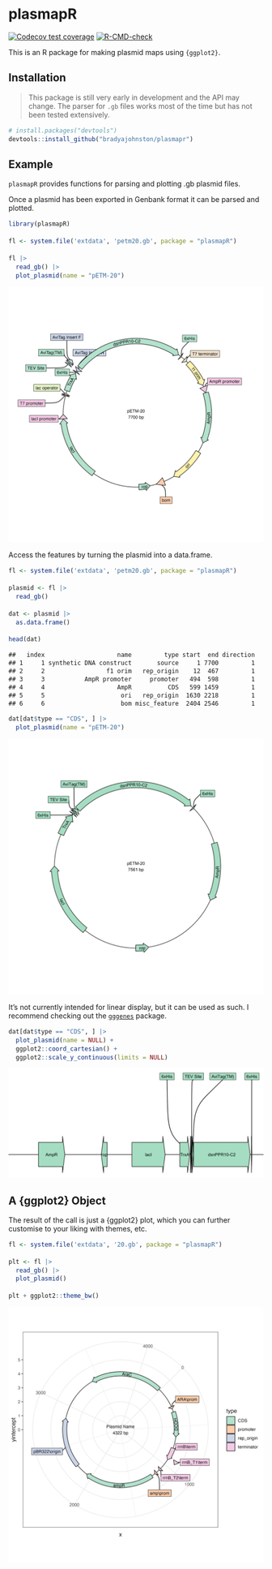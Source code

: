 
# plasmapR

<!-- badges: start -->

[![Codecov test
coverage](https://codecov.io/gh/bradyajohnston/plasmapR/branch/main/graph/badge.svg)](https://app.codecov.io/gh/bradyajohnston/plasmapR?branch=main)
[![R-CMD-check](https://github.com/bradyajohnston/plasmapR/actions/workflows/R-CMD-check.yaml/badge.svg)](https://github.com/bradyajohnston/plasmapR/actions/workflows/R-CMD-check.yaml)
<!-- badges: end -->

This is an R package for making plasmid maps using `{ggplot2}`.

## Installation

> This package is still very early in development and the API may
> change. The parser for `.gb` files works most of the time but has not
> been tested extensively.

``` r
# install.packages("devtools")
devtools::install_github("bradyajohnston/plasmapr")
```

## Example

`plasmapR` provides functions for parsing and plotting .gb plasmid
files.

Once a plasmid has been exported in Genbank format it can be parsed and
plotted.

``` r
library(plasmapR)

fl <- system.file('extdata', 'petm20.gb', package = "plasmapR")

fl |> 
  read_gb() |> 
  plot_plasmid(name = "pETM-20")
```

![](man/figures/example-plasmid-1.png)<!-- -->

Access the features by turning the plasmid into a data.frame.

``` r
fl <- system.file('extdata', 'petm20.gb', package = "plasmapR")

plasmid <- fl |> 
  read_gb()

dat <- plasmid |> 
  as.data.frame()

head(dat)
```

    ##   index                    name         type start  end direction
    ## 1     1 synthetic DNA construct       source     1 7700         1
    ## 2     2                 f1 orim   rep_origin    12  467         1
    ## 3     3           AmpR promoter     promoter   494  598         1
    ## 4     4                    AmpR          CDS   599 1459         1
    ## 5     5                     ori   rep_origin  1630 2218         1
    ## 6     6                     bom misc_feature  2404 2546         1

``` r
dat[dat$type == "CDS", ] |> 
  plot_plasmid(name = "pETM-20")
```

![](man/figures/unnamed-chunk-2-1.png)<!-- -->

It’s not currently intended for linear display, but it can be used as
such. I recommend checking out the
[`gggenes`](https://wilkox.org/gggenes/) package.

``` r
dat[dat$type == "CDS", ] |> 
  plot_plasmid(name = NULL) + 
  ggplot2::coord_cartesian() + 
  ggplot2::scale_y_continuous(limits = NULL)
```

![](man/figures/unnamed-chunk-3-1.png)<!-- -->

## A {ggplot2} Object

The result of the call is just a {ggplot2} plot, which you can further
customise to your liking with themes, etc.

``` r
fl <- system.file('extdata', '20.gb', package = "plasmapR")

plt <- fl |> 
  read_gb() |> 
  plot_plasmid()

plt + ggplot2::theme_bw()
```

![](man/figures/example-theme-1.png)<!-- -->
